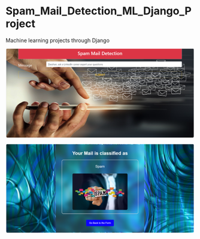 # Spam_Mail_Detection_ML_Django_Project
Machine learning projects through Django


![My Project Input](https://github.com/ZeshanFareed/Spam_Mail_Detection_ML_Django_Project/blob/9f263ad2a2e68c9bdc6ed4658f51d639b2bb94ba/input_djnago.png)

![My Project Output](https://github.com/ZeshanFareed/Spam_Mail_Detection_ML_Django_Project/blob/0e5d1b3cd2393a279c7e3a324b0f7c8022b3b4dd/output.png)
